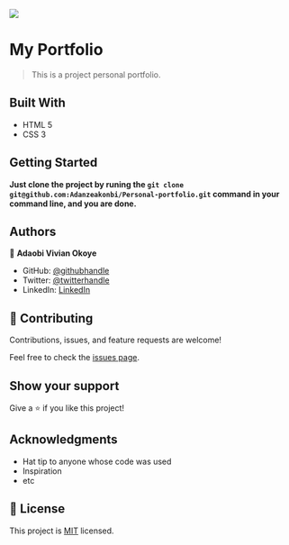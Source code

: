 ![](https://img.shields.io/badge/Microverse-blueviolet)

# My Portfolio

> This is a project personal portfolio.

## Built With

- HTML 5
- CSS 3


## Getting Started

**Just clone the project by runing the `git clone git@github.com:Adanzeakonbi/Personal-portfolio.git` command in your command line, and you are done.**


## Authors

👤 **Adaobi Vivian Okoye**

- GitHub: [@githubhandle](https://github.com/adanzeakonobi)
- Twitter: [@twitterhandle](https://twitter.com/Adaebubemmuta)
- LinkedIn: [LinkedIn](https://linkedin.com/in/okoyeaadaobi)

## 🤝 Contributing

Contributions, issues, and feature requests are welcome!

Feel free to check the [issues page](../../issues/).

## Show your support

Give a ⭐️ if you like this project!

## Acknowledgments

- Hat tip to anyone whose code was used
- Inspiration
- etc

## 📝 License

This project is [MIT](./MIT.md) licensed.
